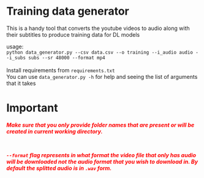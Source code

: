 # Training data generator

This is a handy tool that converts the youtube videos to audio along with their subtitles to produce training data for DL models


usage:<br>
`python data_generator.py --csv data.csv --o training --i_audio audio --i_subs subs --sr 48000 --format mp4`<br>
<br>
Install requirements from `requirements.txt`<br>
You can use `data_generator.py -h` for help and seeing the list of arguments that it takes<br>
# Important
***<p style="color: #f00">Make sure that you only provide folder names that are present or will be created in current working directory.</p>***<br>
***<p style="color: #f00">`--format` flag represents in what format the video file that only has audio will be downloaded not the audio format that you wish to download in. By default the splitted audio is in `.wav` form.</p>***
